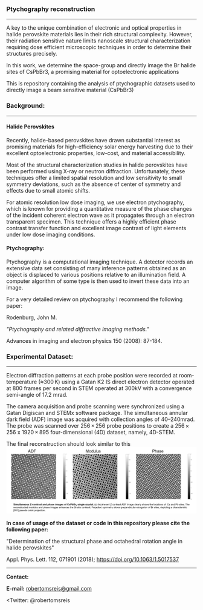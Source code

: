 ### Ptychography reconstruction
---------------

A key to the unique combination of electronic and optical properties in halide perovskite materials lies in their rich structural complexity. However, their radiation sensitive nature limits nanoscale structural characterization requiring dose efficient microscopic techniques in order to determine their structures precisely. 

In this work, we determine the space-group and directly image the Br halide sites of CsPbBr3, a promising material for optoelectronic applications

This is repository containing the analysis of ptychographic datasets used to directly image a beam sensitive material (CsPbBr3)

### Background:
-----------------

#### Halide Perovskites

  Recently, halide-based perovskites have drawn substantial interest as promising materials for high-efficiency solar energy harvesting due to their excellent optoelectronic properties, low-cost, and material accessibility.

  Most of the structural characterization studies in halide perovskites have been performed using X-ray or neutron diffraction. Unfortunately, these techniques offer a limited spatial resolution and low sensitivity to small symmetry deviations, such as the absence of center of symmetry and effects due to small atomic shifts.

  For atomic resolution low dose imaging, we use electron ptychography, which is known for providing a quantitative measure of the phase changes of the incident coherent electron wave as it propagates through an electron transparent specimen. This technique offers a highly efficient phase contrast transfer function and excellent image contrast of light elements under low dose imaging conditions.

#### Ptychography: 

Ptychography is a computational imaging technique. A detector records an extensive data set consisting of many inference patterns obtained as an object is displaced to various positions relative to an illumination field. A computer algorithm of some type is then used to invert these data into an image. 

For a very detailed review on ptychography I recommend the following paper:

Rodenburg, John M. 

<i>"Ptychography and related diffractive imaging methods."</i> 

Advances in imaging and electron physics 150 (2008): 87-184.

### Experimental Dataset:
-----------------
Electron diffraction patterns at each probe position were recorded at room-temperature (≈300 K) using a Gatan K2 IS direct electron detector operated at 800 frames per second in STEM operated at 300kV with a convergence semi-angle of 17.2 mrad. 

The camera acquisition and probe scanning were synchronized using a Gatan Digiscan and STEMx software package. The simultaneous annular dark field (ADF) image was acquired with collection angles of 40–240mrad. The probe was scanned over 256 × 256 probe positions to create a 256 × 256 x 1920 × 895 four-dimensional (4D) dataset, namely, 4D-STEM. 

The final reconstruction should look similar to this ![Image description](Images/ptycho-rec-01.png)

**In case of usage of the dataset or code in this repository please cite the following paper:**

"Determination of the structural phase and octahedral rotation angle in halide perovskites"

Appl. Phys. Lett. 112, 071901 (2018); https://doi.org/10.1063/1.5017537

  

----------------

<b>Contact:</b>

<b>E-mail:</b> robertomsreis@gmail.com

<Twitter:</b> @robertomsreis
